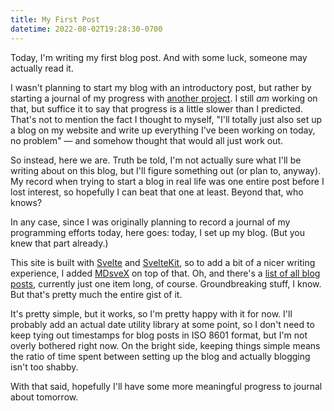 ```yaml
---
title: My First Post
datetime: 2022-08-02T19:28:30-0700
---
```


Today, I'm writing my first blog post. And with some luck, someone may actually read it.

I wasn't planning to start my blog with an introductory post, but rather by starting a journal of my progress with [another project](https://github.com/esfalsa/codico). I still _am_ working on that, but suffice it to say that progress is a little slower than I predicted. That's not to mention the fact I thought to myself, "I'll totally just also set up a blog on my website and write up everything I've been working on today, no problem" — and somehow thought that would all just work out.

So instead, here we are. Truth be told, I'm not actually sure what I'll be writing about on this blog, but I'll figure something out (or plan to, anyway). My record when trying to start a blog in real life was one entire post before I lost interest, so hopefully I can beat that one at least. Beyond that, who knows?

In any case, since I was originally planning to record a journal of my programming efforts today, here goes: today, I set up my blog. (But you knew that part already.)

This site is built with [Svelte](https://svelte.dev/) and [SvelteKit](https://kit.svelte.dev/), so to add a bit of a nicer writing experience, I added [MDsveX](https://mdsvex.com/) on top of that. Oh, and there's a [list of all blog posts](/blog), currently just one item long, of course. Groundbreaking stuff, I know. But that's pretty much the entire gist of it.

It's pretty simple, but it works, so I'm pretty happy with it for now. I'll probably add an actual date utility library at some point, so I don't need to keep tying out timestamps for blog posts in ISO 8601 format, but I'm not overly bothered right now. On the bright side, keeping things simple means the ratio of time spent between setting up the blog and actually blogging isn't too shabby.

With that said, hopefully I'll have some more meaningful progress to journal about tomorrow.
